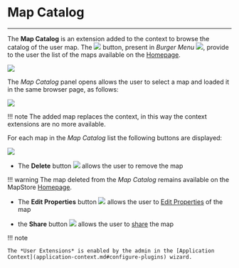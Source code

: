 # Map Catalog
*******************

The **Map Catalog** is an extension added to the context to browse the catalog of the user map. The <img src="../img/button/map-catalog-button.jpg" class="ms-docbutton"/> button, present in *Burger Menu* <img src="../img/button/burger.jpg" class="ms-docbutton" />, provide to the user the list of the maps available on the [Homepage](https://mapstore.geo-solutions.it/mapstore/#/). 

<img src="../img/map-catalog/map-catalog-panel.jpg" class="ms-docimage"/>

The *Map Catalog* panel opens allows the user to select a map and loaded it in the same browser page, as follows:

<img src="../img/map-catalog/context-to-map.gif" class="ms-docimage"/>

!!! note
    The added map replaces the context, in this way the context extensions are no more available.

For each map in the *Map Catalog* list the following buttons are displayed:

<img src="../img/map-catalog/buttons-on-map-catalog.jpg" class="ms-docimage" style="max-width:500px;"/>

* The **Delete** button <img src="../img/button/delete_button.jpg" class="ms-docbutton" /> allows the user to remove the map

!!! warning
    The map deleted from the *Map Catalog* remains available on the MapStore [Homepage](https://mapstore.geo-solutions.it/mapstore/#/).

* The **Edit Properties** button <img src="../img/button/properties.jpg" class="ms-docbutton" /> allows the user to [Edit Properties](resources-properties.md) of the map

* the **Share** button <img src="../img/button/share.jpg" class="ms-docbutton" /> allows the user to [share](share.md) the map

!!! note

    The *User Extensions* is enabled by the admin in the [Application Context](application-context.md#configure-plugins) wizard.








